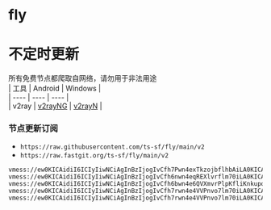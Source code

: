 # fly
# 不定时更新
所有免费节点都爬取自网络，请勿用于非法用途  
|  工具  | Android  | Windows  |  
|  ----  | ----   | ----  |  
| v2ray  | [v2rayNG](https://github.com/2dust/v2rayNG/releases) | [v2rayN](https://github.com/2dust/v2rayN/releases) |  
  
### 节点更新订阅  
- `https://raw.githubusercontent.com/ts-sf/fly/main/v2`  
- `https://raw.fastgit.org/ts-sf/fly/main/v2`  
``` 
vmess://ew0KICAidiI6ICIyIiwNCiAgInBzIjogIvCfh7Pwn4exTkzojbflhbAiLA0KICAiYWRkIjogImFkdWliZGZnLjExNDUxNDc4Mi54eXoiLA0KICAicG9ydCI6ICIyMDUyIiwNCiAgImlkIjogIjNjNmE3OTM3LTUyZjUtMzhhYi04MTYxLWQxNDU2ZWQ2ODk2NCIsDQogICJhaWQiOiAiMCIsDQogICJzY3kiOiAiYXV0byIsDQogICJuZXQiOiAid3MiLA0KICAidHlwZSI6ICJub25lIiwNCiAgImhvc3QiOiAiYWR1aWJkZmcuMTE0NTE0NzgyLnh5eiIsDQogICJwYXRoIjogIi9mbGtmaHp6IiwNCiAgInRscyI6ICIiLA0KICAic25pIjogIiINCn0=
vmess://ew0KICAidiI6ICIyIiwNCiAgInBzIjogIvCfh6nwn4eqREXlvrflm70iLA0KICAiYWRkIjogIjUxLjY4LjE4OC4xNzMiLA0KICAicG9ydCI6ICI4MCIsDQogICJpZCI6ICI0ZGIxY2U2Yi00YmMzLTQzZGEtOWU0MS1lMTdiZTMxZDI4MWEiLA0KICAiYWlkIjogIjAiLA0KICAic2N5IjogImF1dG8iLA0KICAibmV0IjogIndzIiwNCiAgInR5cGUiOiAibm9uZSIsDQogICJob3N0IjogImF3a2oiLA0KICAicGF0aCI6ICIvdm1lc3MvIiwNCiAgInRscyI6ICIiLA0KICAic25pIjogIiINCn0=
vmess://ew0KICAidiI6ICIyIiwNCiAgInBzIjogIvCfh6bwn4e6QVXmvrPlpKfliKnkupoiLA0KICAiYWRkIjogIjQ3Ljc0Ljg5LjEwOSIsDQogICJwb3J0IjogIjIyNTMxIiwNCiAgImlkIjogImUyMTExNzU4LWIzNzAtNGMwZS04MDYxLTAyNjk3NDFhMzllZiIsDQogICJhaWQiOiAiNjQiLA0KICAic2N5IjogImF1dG8iLA0KICAibmV0IjogIndzIiwNCiAgInR5cGUiOiAibm9uZSIsDQogICJob3N0IjogImF1cy52ZXJpY2hhaW5zLmNvIiwNCiAgInBhdGgiOiAiL2F1cy9nZXREYXRhIiwNCiAgInRscyI6ICJ0bHMiLA0KICAic25pIjogIiINCn0=
vmess://ew0KICAidiI6ICIyIiwNCiAgInBzIjogIvCfh7rwn4e4VVPnvo7lm70iLA0KICAiYWRkIjogIjE1Ni4yMjUuNjcuNzciLA0KICAicG9ydCI6ICIzNTQ0MiIsDQogICJpZCI6ICIzZTAxNmM0ZC05ODZlLTQyZGYtODM4Yy02MDQ2ZjNkODllY2YiLA0KICAiYWlkIjogIjY0IiwNCiAgInNjeSI6ICJhdXRvIiwNCiAgIm5ldCI6ICJ0Y3AiLA0KICAidHlwZSI6ICJub25lIiwNCiAgImhvc3QiOiAiIiwNCiAgInBhdGgiOiAiLyIsDQogICJ0bHMiOiAiIiwNCiAgInNuaSI6ICIiDQp9
vmess://ew0KICAidiI6ICIyIiwNCiAgInBzIjogIvCfh7rwn4e4VVPnvo7lm70iLA0KICAiYWRkIjogIjE5Mi43NC4yMzkuNCIsDQogICJwb3J0IjogIjUwMjQyIiwNCiAgImlkIjogIjQxODA0OGFmLWEyOTMtNGI5OS05YjBjLTk4Y2EzNTgwZGQyNCIsDQogICJhaWQiOiAiNjQiLA0KICAic2N5IjogImF1dG8iLA0KICAibmV0IjogInRjcCIsDQogICJ0eXBlIjogIm5vbmUiLA0KICAiaG9zdCI6ICIiLA0KICAicGF0aCI6ICIvIiwNCiAgInRscyI6ICIiLA0KICAic25pIjogIiINCn0=
```